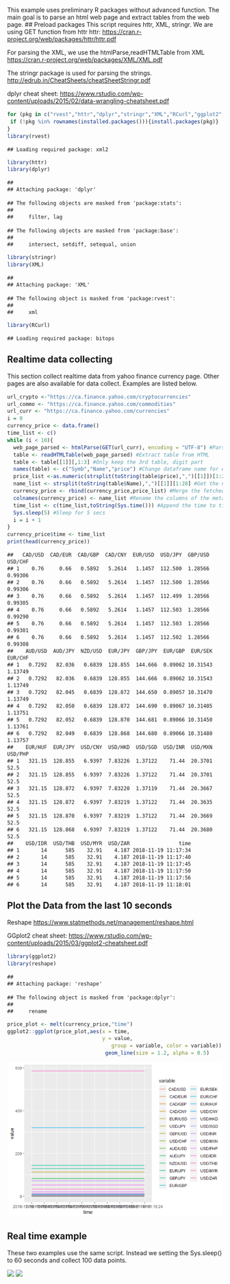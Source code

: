 This example uses preliminary R packages without advanced function. The main goal is to parse an html web page and extract tables from the web page. \#\# Preload packages This script requires httr, XML, stringr. We are using GET function from httr httr: <https://cran.r-project.org/web/packages/httr/httr.pdf>

For parsing the XML, we use the htmlParse,readHTMLTable from XML <https://cran.r-project.org/web/packages/XML/XML.pdf>

The stringr package is used for parsing the strings. <http://edrub.in/CheatSheets/cheatSheetStringr.pdf>

dplyr cheat sheet: <https://www.rstudio.com/wp-content/uploads/2015/02/data-wrangling-cheatsheet.pdf>

``` r
for (pkg in c("rvest","httr","dplyr","stringr","XML","RCurl","ggplot2","reshape")){
 if (!pkg %in% rownames(installed.packages())){install.packages(pkg)}
}
library(rvest)
```

    ## Loading required package: xml2

``` r
library(httr)
library(dplyr)
```

    ## 
    ## Attaching package: 'dplyr'

    ## The following objects are masked from 'package:stats':
    ## 
    ##     filter, lag

    ## The following objects are masked from 'package:base':
    ## 
    ##     intersect, setdiff, setequal, union

``` r
library(stringr)
library(XML)
```

    ## 
    ## Attaching package: 'XML'

    ## The following object is masked from 'package:rvest':
    ## 
    ##     xml

``` r
library(RCurl)
```

    ## Loading required package: bitops

Realtime data collecting
------------------------

This section collect realtime data from yahoo finance currency page. Other pages are also available for data collect. Examples are listed below.

``` r
url_crypto <-"https://ca.finance.yahoo.com/cryptocurrencies"
url_commo <- "https://ca.finance.yahoo.com/commodities"
url_curr <- "https://ca.finance.yahoo.com/currencies"
i = 0 
currency_price <- data.frame()
time_list <- c()
while (i < 10){
  web_page_parsed <- htmlParse(GET(url_curr), encoding = "UTF-8") #Parse the HTML
  table <- readHTMLTable(web_page_parsed) #Extract table from HTML
  table <- table[[1]][,1:3] #Only keep the 3rd table, digit part
  names(table) <- c("Symb","Name","price") #Change dataframe name for easy merge
  price_list <-as.numeric(strsplit(toString(table$price),",")[[1]])[1:28] #Process the data type, for all 28 FX price
  name_list <- strsplit(toString(table$Name),",")[[1]][1:28] #Get the name of the FX
  currency_price <- rbind(currency_price,price_list) #Merge the fetched data into the metadata
  colnames(currency_price) <- name_list #Rename the columns of the metadata
  time_list <- c(time_list,toString(Sys.time())) #Append the time to time_list
  Sys.sleep(5) #Sleep for 5 secs
  i = i + 1
}
currency_price$time <- time_list
print(head(currency_price))
```

    ##   CAD/USD  CAD/EUR  CAD/GBP  CAD/CNY  EUR/USD  USD/JPY  GBP/USD  USD/CHF
    ## 1    0.76     0.66   0.5892   5.2614   1.1457  112.500  1.28566  0.99306
    ## 2    0.76     0.66   0.5892   5.2614   1.1457  112.500  1.28566  0.99306
    ## 3    0.76     0.66   0.5892   5.2614   1.1457  112.499  1.28566  0.99305
    ## 4    0.76     0.66   0.5892   5.2614   1.1457  112.503  1.28566  0.99290
    ## 5    0.76     0.66   0.5892   5.2614   1.1457  112.503  1.28566  0.99301
    ## 6    0.76     0.66   0.5892   5.2614   1.1457  112.502  1.28566  0.99308
    ##    AUD/USD  AUD/JPY  NZD/USD  EUR/JPY  GBP/JPY  EUR/GBP  EUR/SEK  EUR/CHF
    ## 1   0.7292   82.036   0.6839  128.855  144.666  0.89062 10.31543  1.13749
    ## 2   0.7292   82.036   0.6839  128.855  144.666  0.89062 10.31543  1.13749
    ## 3   0.7292   82.045   0.6839  128.872  144.650  0.89057 10.31470  1.13749
    ## 4   0.7292   82.050   0.6839  128.872  144.690  0.89067 10.31405  1.13751
    ## 5   0.7292   82.052   0.6839  128.870  144.681  0.89066 10.31450  1.13761
    ## 6   0.7292   82.049   0.6839  128.868  144.680  0.89066 10.31480  1.13757
    ##    EUR/HUF  EUR/JPY  USD/CNY  USD/HKD  USD/SGD  USD/INR  USD/MXN  USD/PHP
    ## 1   321.15  128.855   6.9397  7.83226  1.37122    71.44  20.3701     52.5
    ## 2   321.15  128.855   6.9397  7.83226  1.37122    71.44  20.3701     52.5
    ## 3   321.15  128.872   6.9397  7.83220  1.37119    71.44  20.3667     52.5
    ## 4   321.15  128.872   6.9397  7.83219  1.37122    71.44  20.3635     52.5
    ## 5   321.15  128.870   6.9397  7.83219  1.37122    71.44  20.3669     52.5
    ## 6   321.15  128.868   6.9397  7.83219  1.37122    71.44  20.3680     52.5
    ##    USD/IDR  USD/THB  USD/MYR  USD/ZAR                time
    ## 1       14      585    32.91    4.187 2018-11-19 11:17:34
    ## 2       14      585    32.91    4.187 2018-11-19 11:17:40
    ## 3       14      585    32.91    4.187 2018-11-19 11:17:45
    ## 4       14      585    32.91    4.187 2018-11-19 11:17:50
    ## 5       14      585    32.91    4.187 2018-11-19 11:17:56
    ## 6       14      585    32.91    4.187 2018-11-19 11:18:01

Plot the Data from the last 10 seconds
--------------------------------------

Reshape <https://www.statmethods.net/management/reshape.html>

GGplot2 cheat sheet: <https://www.rstudio.com/wp-content/uploads/2015/03/ggplot2-cheatsheet.pdf>

``` r
library(ggplot2)
library(reshape)
```

    ## 
    ## Attaching package: 'reshape'

    ## The following object is masked from 'package:dplyr':
    ## 
    ##     rename

``` r
price_plot <- melt(currency_price,"time")
ggplot2::ggplot(price_plot,aes(x = time, 
                               y = value, 
                                  group = variable, color = variable)) + 
                                geom_line(size = 1.2, alpha = 0.5)   
```

![](yahoo-realtime_files/figure-markdown_github/unnamed-chunk-1-1.png)

Real time example
-----------------

These two examples use the same script. Instead we setting the Sys.sleep() to 60 seconds and collect 100 data points.

![](Yahoo_realtime_files/figure-markdown_github/GBP_USD.png) ![](Yahoo_realtime_files/figure-markdown_github/GBP_JPY.png)
